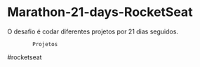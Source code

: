 # Marathon-21-days-RocketSeat

O desafio é codar diferentes projetos por 21 dias seguidos.

            Projetos


#rocketseat  
